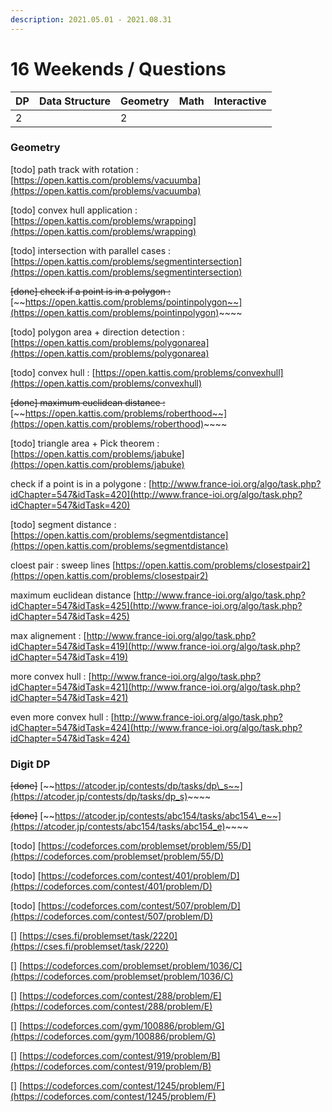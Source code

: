 ```yaml
---
description: 2021.05.01 - 2021.08.31
---
```


# 16 Weekends / Questions

| DP | Data Structure | Geometry | Math | Interactive |
| :--- | :--- | :--- | :--- | :--- |
| 2 |  | 2 |  |  |

### Geometry

\[todo\] path track with rotation : [https://open.kattis.com/problems/vacuumba](https://open.kattis.com/problems/vacuumba)

\[todo\] convex hull application : [https://open.kattis.com/problems/wrapping](https://open.kattis.com/problems/wrapping)

\[todo\] intersection with parallel cases : [https://open.kattis.com/problems/segmentintersection](https://open.kattis.com/problems/segmentintersection)

~~\[done\] check if a point is in a polygon :~~ [~~https://open.kattis.com/problems/pointinpolygon~~](https://open.kattis.com/problems/pointinpolygon)~~~~

\[todo\] polygon area + direction detection : [https://open.kattis.com/problems/polygonarea](https://open.kattis.com/problems/polygonarea)

\[todo\] convex hull : [https://open.kattis.com/problems/convexhull](https://open.kattis.com/problems/convexhull)

~~\[done\] maximum euclidean distance :~~ [~~https://open.kattis.com/problems/roberthood~~](https://open.kattis.com/problems/roberthood)~~~~

\[todo\] triangle area + Pick theorem : [https://open.kattis.com/problems/jabuke](https://open.kattis.com/problems/jabuke)

check if a point is in a polygone : [http://www.france-ioi.org/algo/task.php?idChapter=547&idTask=420](http://www.france-ioi.org/algo/task.php?idChapter=547&idTask=420)

\[todo\] segment distance : [https://open.kattis.com/problems/segmentdistance](https://open.kattis.com/problems/segmentdistance)

cloest pair : sweep lines [https://open.kattis.com/problems/closestpair2](https://open.kattis.com/problems/closestpair2)

maximum euclidean distance [http://www.france-ioi.org/algo/task.php?idChapter=547&idTask=425](http://www.france-ioi.org/algo/task.php?idChapter=547&idTask=425)

max alignement : [http://www.france-ioi.org/algo/task.php?idChapter=547&idTask=419](http://www.france-ioi.org/algo/task.php?idChapter=547&idTask=419)

more convex hull : [http://www.france-ioi.org/algo/task.php?idChapter=547&idTask=421](http://www.france-ioi.org/algo/task.php?idChapter=547&idTask=421)

even more convex hull : [http://www.france-ioi.org/algo/task.php?idChapter=547&idTask=424](http://www.france-ioi.org/algo/task.php?idChapter=547&idTask=424)

### Digit DP

~~\[done\]~~ [~~https://atcoder.jp/contests/dp/tasks/dp\_s~~](https://atcoder.jp/contests/dp/tasks/dp_s)~~~~

~~\[done\]~~ [~~https://atcoder.jp/contests/abc154/tasks/abc154\_e~~](https://atcoder.jp/contests/abc154/tasks/abc154_e)~~~~

\[todo\] [https://codeforces.com/problemset/problem/55/D](https://codeforces.com/problemset/problem/55/D)

\[todo\] [https://codeforces.com/contest/401/problem/D](https://codeforces.com/contest/401/problem/D)

\[todo\] [https://codeforces.com/contest/507/problem/D](https://codeforces.com/contest/507/problem/D)

\[\] [https://cses.fi/problemset/task/2220](https://cses.fi/problemset/task/2220)

\[\] [https://codeforces.com/problemset/problem/1036/C](https://codeforces.com/problemset/problem/1036/C)

\[\] [https://codeforces.com/contest/288/problem/E](https://codeforces.com/contest/288/problem/E)

\[\] [https://codeforces.com/gym/100886/problem/G](https://codeforces.com/gym/100886/problem/G)

\[\] [https://codeforces.com/contest/919/problem/B](https://codeforces.com/contest/919/problem/B)

\[\] [https://codeforces.com/contest/1245/problem/F](https://codeforces.com/contest/1245/problem/F)

